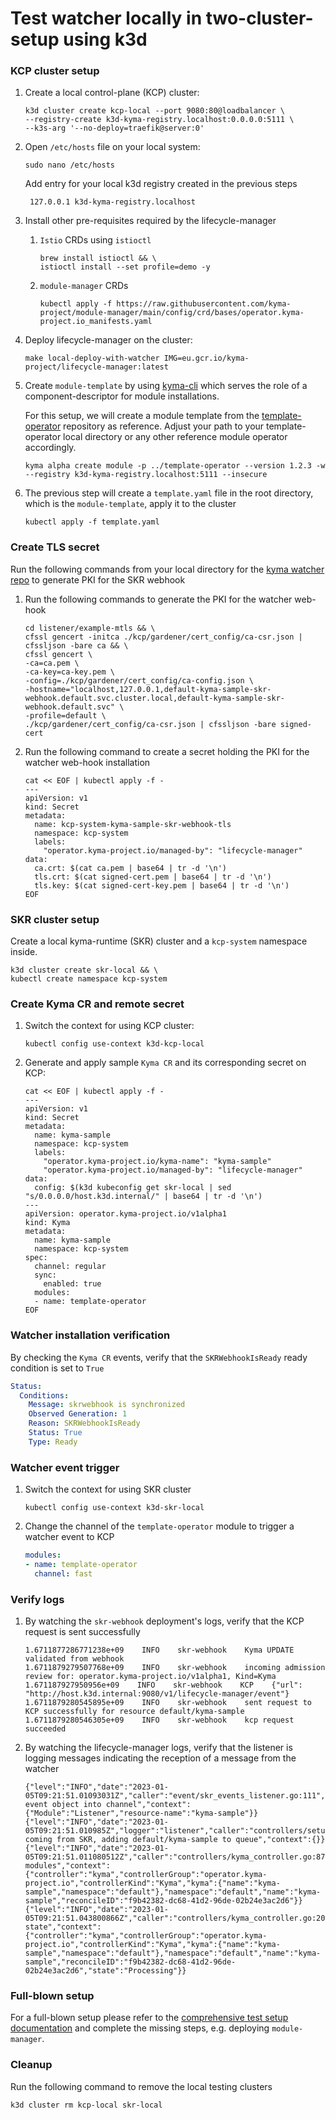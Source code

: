 # Test watcher locally in two-cluster-setup using k3d

### KCP cluster setup

1. Create a local control-plane (KCP) cluster:
   ```shell
   k3d cluster create kcp-local --port 9080:80@loadbalancer \
   --registry-create k3d-kyma-registry.localhost:0.0.0.0:5111 \
   --k3s-arg '--no-deploy=traefik@server:0'
   ```

2. Open `/etc/hosts` file on your local system:
   ```shell
   sudo nano /etc/hosts
   ```
   Add entry for your local k3d registry created in the previous steps
   ```
    127.0.0.1 k3d-kyma-registry.localhost
   ```

3. Install other pre-requisites required by the lifecycle-manager
    1. `Istio` CRDs using `istioctl`
       ```shell
       brew install istioctl && \
       istioctl install --set profile=demo -y
       ```
    2. `module-manager` CRDs
       ```shell
       kubectl apply -f https://raw.githubusercontent.com/kyma-project/module-manager/main/config/crd/bases/operator.kyma-project.io_manifests.yaml
       ```

4. Deploy lifecycle-manager on the cluster:
    ```shell
    make local-deploy-with-watcher IMG=eu.gcr.io/kyma-project/lifecycle-manager:latest
    ```

5. Create `module-template` by using [kyma-cli](https://github.com/kyma-project/cli)
   which serves the role of a component-descriptor for module installations.

   For this setup, we will create a module template from
   the [template-operator](https://github.com/kyma-project/template-operator) repository as reference. Adjust your path
   to your template-operator local directory or any other reference module operator accordingly.

   ```shell
   kyma alpha create module -p ../template-operator --version 1.2.3 -w --registry k3d-kyma-registry.localhost:5111 --insecure
   ```
6. The previous step will create a `template.yaml` file in the root directory, which is the `module-template`, apply it
   to the cluster
   ```
   kubectl apply -f template.yaml
   ```

### Create TLS secret

Run the following commands from your local directory for
the [kyma watcher repo](https://github.com/kyma-project/runtime-watcher) to generate PKI for the SKR webhook

1. Run the following commands to generate the PKI for the watcher web-hook
    ```shell
    cd listener/example-mtls && \
    cfssl gencert -initca ./kcp/gardener/cert_config/ca-csr.json | cfssljson -bare ca && \
    cfssl gencert \
    -ca=ca.pem \
    -ca-key=ca-key.pem \
    -config=./kcp/gardener/cert_config/ca-config.json \
    -hostname="localhost,127.0.0.1,default-kyma-sample-skr-webhook.default.svc.cluster.local,default-kyma-sample-skr-webhook.default.svc" \
    -profile=default \
    ./kcp/gardener/cert_config/ca-csr.json | cfssljson -bare signed-cert
    ```
2. Run the following command to create a secret holding the PKI for the watcher web-hook installation
    ```shell
    cat << EOF | kubectl apply -f -
    ---
    apiVersion: v1
    kind: Secret
    metadata:
      name: kcp-system-kyma-sample-skr-webhook-tls
      namespace: kcp-system
      labels:
        "operator.kyma-project.io/managed-by": "lifecycle-manager"
    data:
      ca.crt: $(cat ca.pem | base64 | tr -d '\n')
      tls.crt: $(cat signed-cert.pem | base64 | tr -d '\n')
      tls.key: $(cat signed-cert-key.pem | base64 | tr -d '\n')
    EOF
    ```

### SKR cluster setup

Create a local kyma-runtime (SKR) cluster and a `kcp-system` namespace inside.

```shell
k3d cluster create skr-local && \
kubectl create namespace kcp-system
```

### Create Kyma CR and remote secret

1. Switch the context for using KCP cluster:
    ```shell
    kubectl config use-context k3d-kcp-local
    ```
2. Generate and apply sample `Kyma CR` and its corresponding secret on KCP:
    ```shell
    cat << EOF | kubectl apply -f -
    ---
    apiVersion: v1
    kind: Secret
    metadata:
      name: kyma-sample
      namespace: kcp-system
      labels:
        "operator.kyma-project.io/kyma-name": "kyma-sample"
        "operator.kyma-project.io/managed-by": "lifecycle-manager"
    data:
      config: $(k3d kubeconfig get skr-local | sed "s/0.0.0.0/host.k3d.internal/" | base64 | tr -d '\n')
    ---
    apiVersion: operator.kyma-project.io/v1alpha1
    kind: Kyma
    metadata:
      name: kyma-sample
      namespace: kcp-system
    spec:
      channel: regular
      sync:
        enabled: true
      modules:
      - name: template-operator
    EOF
    ```

### Watcher installation verification

By checking the `Kyma CR` events, verify that the `SKRWebhookIsReady` ready condition is set to `True`

```yaml
Status:
  Conditions:
    Message: skrwebhook is synchronized
    Observed Generation: 1
    Reason: SKRWebhookIsReady
    Status: True
    Type: Ready
```

### Watcher event trigger

1. Switch the context for using SKR cluster
    ```shell
    kubectl config use-context k3d-skr-local
    ```
2. Change the channel of the `template-operator` module to trigger a watcher event to KCP
    ```yaml
    modules:
    - name: template-operator
      channel: fast
    ```

### Verify logs

1. By watching the `skr-webhook` deployment's logs, verify that the KCP request is sent successfully
    ```log
    1.6711877286771238e+09    INFO    skr-webhook    Kyma UPDATE validated from webhook 
    1.6711879279507768e+09    INFO    skr-webhook    incoming admission review for: operator.kyma-project.io/v1alpha1, Kind=Kyma 
    1.671187927950956e+09    INFO    skr-webhook    KCP    {"url": "http://host.k3d.internal:9080/v1/lifecycle-manager/event"} 
    1.6711879280545895e+09    INFO    skr-webhook    sent request to KCP successfully for resource default/kyma-sample 
    1.6711879280546305e+09    INFO    skr-webhook    kcp request succeeded
    ```
2. By watching the lifecycle-manager logs, verify that the listener is logging messages indicating the reception of a
   message from the watcher
    ```log
    {"level":"INFO","date":"2023-01-05T09:21:51.01093031Z","caller":"event/skr_events_listener.go:111","msg":"dispatched event object into channel","context":{"Module":"Listener","resource-name":"kyma-sample"}}
    {"level":"INFO","date":"2023-01-05T09:21:51.010985Z","logger":"listener","caller":"controllers/setup.go:100","msg":"event coming from SKR, adding default/kyma-sample to queue","context":{}}                                                                            
    {"level":"INFO","date":"2023-01-05T09:21:51.011080512Z","caller":"controllers/kyma_controller.go:87","msg":"reconciling modules","context":{"controller":"kyma","controllerGroup":"operator.kyma-project.io","controllerKind":"Kyma","kyma":{"name":"kyma-sample","namespace":"default"},"namespace":"default","name":"kyma-sample","reconcileID":"f9b42382-dc68-41d2-96de-02b24e3ac2d6"}}
    {"level":"INFO","date":"2023-01-05T09:21:51.043800866Z","caller":"controllers/kyma_controller.go:206","msg":"syncing state","context":{"controller":"kyma","controllerGroup":"operator.kyma-project.io","controllerKind":"Kyma","kyma":{"name":"kyma-sample","namespace":"default"},"namespace":"default","name":"kyma-sample","reconcileID":"f9b42382-dc68-41d2-96de-02b24e3ac2d6","state":"Processing"}}
    ```

### Full-blown setup

For a full-blown setup please refer to the [comprehensive test setup documentation](creating-test-environment.md) and
complete the missing steps, e.g. deploying `module-manager`.

### Cleanup

Run the following command to remove the local testing clusters

```shell
k3d cluster rm kcp-local skr-local
```
